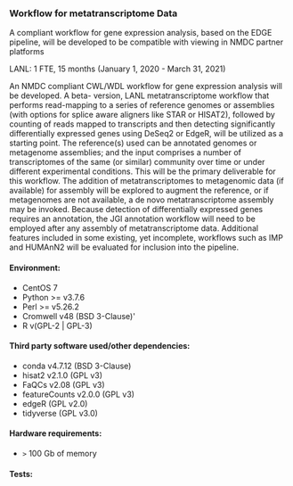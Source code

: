 ### Workflow for metatranscriptome Data

A compliant workflow for gene expression analysis, based on the EDGE pipeline, will be developed to be compatible with viewing in NMDC partner platforms

LANL: 1 FTE, 15 months (January 1, 2020 - March 31, 2021)

An NMDC compliant CWL/WDL workflow for gene expression analysis will be developed. A beta- version, LANL metatranscriptome workflow that performs read-mapping to a series of reference genomes or assemblies (with options for splice aware aligners like STAR or HISAT2), followed by counting of reads mapped to transcripts and then detecting significantly differentially expressed genes using DeSeq2 or EdgeR, will be utilized as a starting point. The reference(s) used can be annotated genomes or metagenome assemblies; and the input comprises a number of transcriptomes of the same (or similar) community over time or under different experimental conditions. This will be the primary deliverable for this workflow.
The addition of metatranscriptomes to metagenomic data (if available) for assembly will be explored to augment the reference, or if metagenomes are not available, a de novo metatranscriptome assembly may be invoked. Because detection of differentially expressed genes requires an annotation, the JGI annotation workflow will need to be employed after any assembly of metatranscriptome data. Additional features included in some existing, yet incomplete, workflows such as IMP and HUMAnN2 will be evaluated for inclusion into the pipeline.

#### Environment:
 - CentOS 7
 - Python >= v3.7.6
 - Perl >= v5.26.2
 - Cromwell v48 (BSD 3-Clause)'
 - R v(GPL-2 | GPL-3)
 
#### Third party software used/other dependencies:
 - conda v4.7.12 (BSD 3-Clause)
 - hisat2 v2.1.0 (GPL v3)
 - FaQCs v2.08 (GPL v3)
 - featureCounts v2.0.0 (GPL v3)
 - edgeR (GPL v2.0)
 - tidyverse (GPL v3.0)

#### Hardware requirements:
 -  ```>``` 100 Gb of memory
 
 #### Tests:


